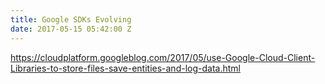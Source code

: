 ```yaml
---
title: Google SDKs Evolving
date: 2017-05-15 05:42:00 Z
---
```


https://cloudplatform.googleblog.com/2017/05/use-Google-Cloud-Client-Libraries-to-store-files-save-entities-and-log-data.html